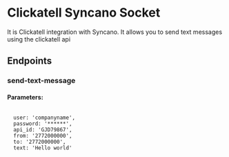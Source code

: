 # Clickatell Syncano Socket

It is Clickatell integration with Syncano. It allows you to send text messages using the clickatell api

## Endpoints

### send-text-message

#### Parameters:
```

  user: 'companyname',
  password: '******',
  api_id: 'GJD79867',
  from: '2772000000',
  to: '2772000000',
  text: 'Hello world'
```

